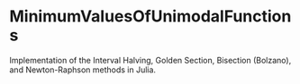 # MinimumValuesOfUnimodalFunctions
Implementation of the Interval Halving, Golden Section, Bisection (Bolzano), and Newton-Raphson methods in Julia.
